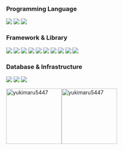 <h3 align="left">Programming Language</h3>

<p align="left">
 <img src="https://img.shields.io/badge/TypeScript-0068b7?style=flat-square&logo=typescript&logoColor=white">
 <img src="https://img.shields.io/badge/Javascript-ffd700?style=flat-square&logo=javascript&logoColor=white">
 <img src="https://img.shields.io/badge/Swift-ed6d35?style=flat-square&logo=swift&logoColor=white">
</p>

<h3 align="left">Framework & Library</h3>

<p align="left">
 <img src="https://img.shields.io/badge/React-61DAFB?style=flat-square&logo=React&logoColor=white">
 <img src="https://img.shields.io/badge/Redux-764ABC?style=flat-square&logo=Redux&logoColor=white">
 <img src="https://img.shields.io/badge/Next-000000?style=flat-square&logo=Next.js&logoColor=white">
 <img src="https://img.shields.io/badge/Nest-E0234E?style=flat-square&logo=NestJS&logoColor=white">
 <img src="https://img.shields.io/badge/Jest-b22222?style=flat-square&logo=Jest&logoColor=white">
 <img src="https://img.shields.io/badge/TestingLibrary-e8383d?style=flat-square&logo=TestingLibrary&logoColor=white">
 <img src="https://img.shields.io/badge/Cypress-000000?style=flat-square&logo=Cypress&logoColor=white">
 <img src="https://img.shields.io/badge/TailwindCSS-00bfff?style=flat-square&logo=tailwindcss&logoColor=white">
 <img src="https://img.shields.io/badge/MUI-0000ff?style=flat-square&logo=mui&logoColor=white">
 <img src="https://img.shields.io/badge/ChakraUI-20b2aa?style=flat-square&logo=chakraui&logoColor=white">
</p>

<h3 align="left">Database & Infrastructure</h3>

<p align="left">
 <img src="https://img.shields.io/badge/PostgreSQL-4169E1?style=flat-square&logo=PostgreSQL&logoColor=white">
  <img src="https://img.shields.io/badge/MongoDB-47A248?style=flat-square&logo=MongoDB&logoColor=white">
   <img src="https://img.shields.io/badge/Docker-2496ED?style=flat-square&logo=Docker&logoColor=white">
</p>

<p align="left">
<img src="https://github-readme-stats.vercel.app/api/top-langs?username=yukimaru5447&show_icons=true&locale=en&layout=compact" height="150px"  alt="yukimaru5447" /><img src="https://github-readme-stats.vercel.app/api?username=yukimaru5447&show_icons=true&locale=en" height="150px" alt="yukimaru5447" />
</p>
